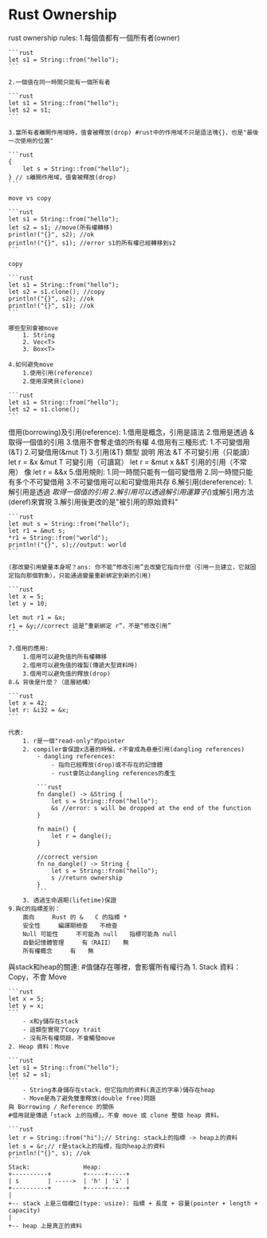 # Rust Ownership

rust ownership rules:
    1.每個值都有一個所有者(owner)

    ```rust
    let s1 = String::from("hello");
    ```

    2.一個值在同一時間只能有一個所有者

    ```rust
    let s1 = String::from("hello");
    let s2 = s1;
    ```

    3.當所有者離開作用域時，值會被釋放(drop) #rust中的作用域不只是語法塊{}，也是"最後一次使用的位置"

    ```rust
    {
        let s = String::from("hello");
    } // s離開作用域，值會被釋放(drop)
    ```

    move vs copy

    ```rust
    let s1 = String::from("hello");
    let s2 = s1; //move(所有權轉移)
    println!("{}", s2); //ok
    println!("{}", s1); //error s1的所有權已經轉移到s2
    ```

    copy

    ```rust
    let s1 = String::from("hello");
    let s2 = s1.clone(); //copy
    println!("{}", s2); //ok
    println!("{}", s1); //ok
    ```

    哪些型別會被move
        1. String
        2. Vec<T>
        3. Box<T>

    4.如何避免move
        1.使用引用(reference)
        2.使用深拷貝(clone)

    ```rust
    let s1 = String::from("hello");
    let s2 = s1.clone();
    ```

借用(borrowing)及引用(reference):
    1.借用是概念，引用是語法
    2.借用是透過 & 取得一個值的引用
    3.借用不會奪走值的所有權
    4.借用有三種形式:
        1.不可變借用(&T)
        2.可變借用(&mut T)
        3.引用(&T)
        類型    說明                用法
        &T      不可變引用（只能讀） let r = &x
        &mut T  可變引用（可讀寫） let r = &mut x
        &&T     引用的引用（不常用） 像 let r = &&x
    5.借用規則:
        1.同一時間只能有一個可變借用
        2.同一時間只能有多个不可變借用
        3.不可變借用可以和可變借用共存
    6.解引用(dereference):
        1.解引用是透過 *取得一個值的引用
        2.解引用可以透過解引用運算子(*)或解引用方法(deref)來實現
        3.解引用後更改的是"被引用的原始資料"

    ```rust
    let mut s = String::from("hello");
    let r1 = &mut s;
    *r1 = String::from("world");
    println!("{}", s);//output: world
    ```

    (那改變引用變量本身呢？ans: 你不能“修改引用”去改變它指向什麼（引用一旦建立，它就固定指向那個對象），只能通過變量重新綁定到新的引用)

    ```rust
    let x = 5;
    let y = 10;

    let mut r1 = &x;
    r1 = &y;//correct 這是“重新綁定 r”，不是“修改引用”
    ```

    7.借用的應用:
        1.借用可以避免值的所有權轉移
        2.借用可以避免值的複製(傳遞大型資料時)
        3.借用可以避免值的釋放(drop)
    8.& 背後是什麼？（底層結構）

    ```rust 
    let x = 42;
    let r: &i32 = &x;
    ```

    代表:
        1. r是一個"read-only"的pointer
        2. compiler會保證x活著的時候，r不會成為悬垂引用(dangling references)
            - dangling references:
                - 指向已經釋放(drop)或不存在的記憶體
                - rust會防止dangling references的產生

            ```rust
            fn dangle() -> &String {
                let s = String::from("hello");
                &s //error: s will be dropped at the end of the function
            }

            fn main() {
                let r = dangle();
            }

            //correct version
            fn no_dangle() -> String {
                let s = String::from("hello");
                s //return ownership
            }
            ```
        3. 透過生命週期(lifetime)保證
    9.與C的指標差別：
        面向　　　Rust 的 &　　C 的指標 *
        安全性　　　編譯期檢查　　不檢查
        Null 可能性　　　不可能為 null　　指標可能為 null
        自動記憶體管理　　　有（RAII）　　無
        所有權概念　　　有　　無

與stack和heap的關連:
    #值儲存在哪裡，會影響所有權行為
    1. Stack 資料：Copy，不會 Move

    ```rust
    let x = 5;
    let y = x;
    ```
        - x和y儲存在stack
        - 這類型實現了Copy trait
        - 沒有所有權問題，不會觸發move
    2. Heap 資料：Move

    ```rust
    let s1 = String::from("hello");
    let s2 = s1;
    ```
        - String本身儲存在stack，但它指向的資料(真正的字串)儲存在heap
        - Move是為了避免雙重釋放(double free)問題
    與 Borrowing / Reference 的關係
    #借用就是傳遞「stack 上的指標」，不會 move 或 clone 整個 heap 資料。

    ```rust
    let r = String::from("hi");// String: stack上的指標 -> heap上的資料
    let s = &r;// r是stack上的指標，指向heap上的資料
    println!("{}", s); //ok
    ```
    Stack:               Heap:
    +----------+         +-----+-----+
    | s        | ----->  | 'h' | 'i' |
    +----------+         +-----+-----+
    |         
    +-- stack 上是三個欄位(type: usize): 指標 + 長度 + 容量(pointer + length + capacity)
    |         
    +-- heap 上是真正的資料

    
